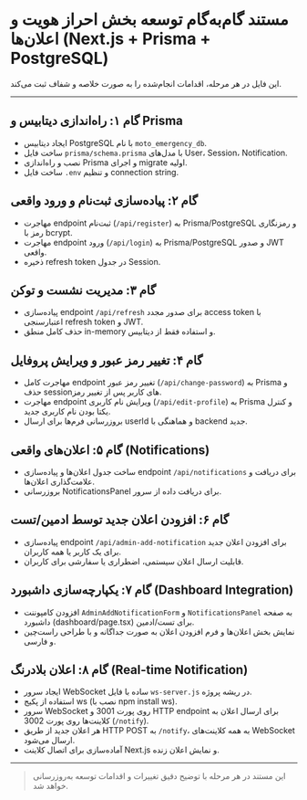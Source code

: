 # مستند گام‌به‌گام توسعه بخش احراز هویت و اعلان‌ها (Next.js + Prisma + PostgreSQL)

این فایل در هر مرحله، اقدامات انجام‌شده را به صورت خلاصه و شفاف ثبت می‌کند.

---

## گام ۱: راه‌اندازی دیتابیس و Prisma
- ایجاد دیتابیس PostgreSQL با نام `moto_emergency_db`.
- ساخت فایل `prisma/schema.prisma` با مدل‌های User، Session، Notification.
- نصب و راه‌اندازی Prisma و اجرای migrate اولیه.
- ساخت فایل `.env` و تنظیم connection string.

## گام ۲: پیاده‌سازی ثبت‌نام و ورود واقعی
- مهاجرت endpoint ثبت‌نام (`/api/register`) به Prisma/PostgreSQL و رمزنگاری رمز با bcrypt.
- مهاجرت endpoint ورود (`/api/login`) به Prisma/PostgreSQL و صدور JWT واقعی.
- ذخیره refresh token در جدول Session.

## گام ۳: مدیریت نشست و توکن
- پیاده‌سازی endpoint `/api/refresh` برای صدور مجدد access token با اعتبارسنجی refresh token و JWT.
- حذف کامل منطق in-memory و استفاده فقط از دیتابیس.

## گام ۴: تغییر رمز عبور و ویرایش پروفایل
- مهاجرت کامل endpoint تغییر رمز عبور (`/api/change-password`) به Prisma و حذف sessionهای کاربر پس از تغییر رمز.
- مهاجرت endpoint ویرایش نام کاربری (`/api/edit-profile`) به Prisma و کنترل یکتا بودن نام کاربری جدید.
- بروزرسانی فرم‌ها برای ارسال userId و هماهنگی با backend جدید.

## گام ۵: اعلان‌های واقعی (Notifications)
- ساخت جدول اعلان‌ها و پیاده‌سازی endpoint `/api/notifications` برای دریافت و علامت‌گذاری اعلان‌ها.
- بروزرسانی NotificationsPanel برای دریافت داده از سرور.

## گام ۶: افزودن اعلان جدید توسط ادمین/تست
- پیاده‌سازی endpoint `/api/admin-add-notification` برای افزودن اعلان جدید برای یک کاربر یا همه کاربران.
- قابلیت ارسال اعلان سیستمی، اضطراری یا سفارشی برای کاربران.

## گام ۷: یکپارچه‌سازی داشبورد (Dashboard Integration)
- افزودن کامپوننت `AdminAddNotificationForm` و `NotificationsPanel` به صفحه داشبورد (dashboard/page.tsx) برای تست/ادمین.
- نمایش بخش اعلان‌ها و فرم افزودن اعلان به صورت جداگانه و با طراحی راست‌چین و فارسی.

## گام ۸: اعلان بلادرنگ (Real-time Notification)
- ایجاد سرور WebSocket ساده با فایل `ws-server.js` در ریشه پروژه.
- استفاده از پکیج ws (نصب با npm install ws).
- سرور WebSocket روی پورت 3001 و HTTP endpoint برای ارسال اعلان به کلاینت‌ها روی پورت 3002 (`/notify`).
- هر اعلان جدید از طریق HTTP POST به `/notify`، به همه کلاینت‌های WebSocket ارسال می‌شود.
- آماده‌سازی برای اتصال کلاینت Next.js و نمایش اعلان زنده.

---

> این مستند در هر مرحله با توضیح دقیق تغییرات و اقدامات توسعه به‌روزرسانی خواهد شد.

